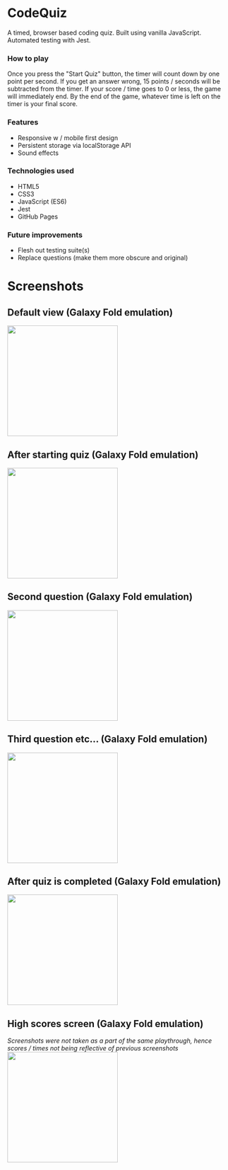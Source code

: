 # CodeQuiz
A timed, browser based coding quiz. Built using vanilla JavaScript. Automated testing with Jest.

### How to play
Once you press the "Start Quiz" button, the timer will count down by one point per second. If you get an answer wrong, 15 points / seconds will be subtracted from the timer. If your score / time goes to 0 or less, the game will immediately end. By the end of the game, whatever time is left on the timer is your final score.

### Features
* Responsive w / mobile first design
* Persistent storage via localStorage API
* Sound effects

### Technologies used
* HTML5
* CSS3
* JavaScript (ES6)
* Jest
* GitHub Pages

### Future improvements
* Flesh out testing suite(s)
* Replace questions (make them more obscure and original)

# Screenshots

## Default view (Galaxy Fold emulation)
<img src="presentation/1.PNG" width="250">

## After starting quiz (Galaxy Fold emulation)
<img src="presentation/2.PNG" width="250">

## Second question (Galaxy Fold emulation)
<img src="presentation/3.PNG" width="250">

## Third question etc... (Galaxy Fold emulation)
<img src="presentation/4.PNG" width="250">

## After quiz is completed (Galaxy Fold emulation)
<img src="presentation/6.PNG" width="250">

## High scores screen (Galaxy Fold emulation)
*Screenshots were not taken as a part of the same playthrough, hence scores / times not being reflective of previous screenshots*
<img src="presentation/7.PNG" width="250">
